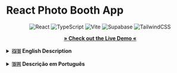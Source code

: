 # React Photo Booth App

<p align="center">
  <img alt="React" src="https://img.shields.io/badge/React-19.1.0-blue?style=for-the-badge&logo=react">
  <img alt="TypeScript" src="https://img.shields.io/badge/TypeScript-5.8.3-blue?style=for-the-badge&logo=typescript">
  <img alt="Vite" src="https://img.shields.io/badge/Vite-6.3.5-purple?style=for-the-badge&logo=vite">
  <img alt="Supabase" src="https://img.shields.io/badge/Supabase-2.50.0-green?style=for-the-badge&logo=supabase">
  <img alt="TailwindCSS" src="https://img.shields.io/badge/Tailwind_CSS-4.1.10-cyan?style=for-the-badge&logo=tailwindcss">
</p>

<div align="center">
  <a href="https://vidigal-code.github.io/token-event-challenge">
    <strong>» Check out the Live Demo «</strong>
  </a>
</div>
<br>

<details>
<summary><strong>🇬🇧 English Description</strong></summary>
<br>

## 📋 About The Project

This is an interactive web-based photo booth application designed for events. Users can take a picture using their device's webcam, which is then automatically branded with a custom logo and text. After approving the photo, a unique QR code is generated, allowing users to easily download the final image to their own devices.
The project is built with a modern tech stack including React, TypeScript, and Tailwind CSS, and it uses Supabase for cloud image storage.

### ✨ Features

-   **Live Webcam Feed:** Real-time camera preview for perfect posing.
-   **Photo Capture:** Simple one-click photo-taking with a countdown.
-   **Automatic Branding:** A custom logo and text are automatically added to every photo.
-   **Review & Retry:** Users can review their photo and choose to retake it if they're not satisfied.
-   **QR Code Generation:** A unique QR code is generated for each approved photo for easy sharing.
-   **Easy Download:** Scanning the QR code leads to a dedicated page to view and download the image.
-   **Cloud Storage:** Photos are securely uploaded to Supabase Storage.
-   **Responsive Design:** Optimized for a portrait, mobile-like experience, perfect for kiosks and event stands.

### ⚙️ How It Works

The user flow is designed to be simple and intuitive:
1.  **Start:** The user begins on a welcome screen and clicks "Iniciar" (Start).
2.  **Pose:** The application switches to a live webcam view where the user can pose for their photo.
3.  **Capture:** Clicking the shutter button initiates a 3-second countdown.
4.  **Process:** The photo is captured, and the branding (logo and text) is programmatically applied to the image using an HTML Canvas.
5.  **Review:** The final, branded photo is displayed. The user can either "Aprovar" (Approve) or "Refazer" (Retry).
6.  **Upload & QR Code:** Upon approval, the image is uploaded to the cloud, and a screen appears with the photo and a unique QR code.
7.  **Download:** The user scans the QR code with their phone, which opens a new page where they can download their photo. The booth automatically resets for the next user after 30 seconds.

### 🛠️ Technology Stack

-   **Frontend:** React, Vite, TypeScript
-   **Styling:** Tailwind CSS
-   **Routing:** React Router (`HashRouter` for GitHub Pages compatibility)
-   **Camera:** `react-webcam`
-   **QR Code:** `qrcode`
-   **Backend & Storage:** Supabase Storage
-   **Unique IDs:** `uuid`

### 🚀 Setup and Local Installation

To run this project locally, follow these steps:

1.  **Prerequisites:** Make sure you have Node.js and npm (or yarn) installed.

2.  **Clone the repository:**
    ```bash
    git clone https://github.com/Vidigal-code/token-event-challenge/token-event-photo-git-pages-and-supabase.git
    cd token-event-photo-git-pages-and-gitpages
    ```

3.  **Install dependencies:**
    ```bash
    npm install
    ```

4.  **Configure Supabase:**
    -   Create a free account at [supabase.com](https://supabase.com).
    -   Create a new project.
    -   In your project, go to the **Storage** section and create a new **public bucket** named `photos`.
    -   Navigate to **Project Settings > API**.
    -   Copy the **Project URL** and the **`anon` public key**.
    -   Paste these values into the `src/supabase/gitpage-config.ts` file:
        ```typescript
        const supabaseUrl = 'YOUR_SUPABASE_URL';
        const supabaseKey = 'YOUR_SUPABASE_ANON_KEY';
        ```
    > **Security Note:** For a real production application, it is highly recommended to use environment variables (`.env` file) to store these keys instead of hardcoding them.

5.  **Run the development server:**
    ```bash
    npm run dev
    ```
    The application will be available at `http://localhost:5173` (or a similar address).

### 🌐 Deployment

This project is configured for easy deployment to GitHub Pages.
1.  Ensure the `homepage` property in `package.json` is set to your GitHub Pages URL.
2.  Run the deployment script:
    ```bash
    npm run deploy
    ```
    This script will first build the project and then push the contents of the `dist` folder to the `gh-pages` branch of your repository.

### ✍️ Author

Created by [Kauan Vidigal (Vidigal-code)](https://github.com/Vidigal-code).
</details>

<br>

<details>
<summary><strong>🇧🇷 Descrição em Português</strong></summary>
<br>

## 📋 Sobre o Projeto

Esta é uma aplicação web interativa de cabine fotográfica (photobooth) projetada para eventos. Os usuários podem tirar uma foto usando a webcam do dispositivo, que é automaticamente personalizada com um logo e texto. Após aprovar a foto, um QR code exclusivo é gerado, permitindo que os usuários baixem facilmente a imagem final para seus próprios dispositivos.

O projeto foi construído com uma stack de tecnologias modernas, incluindo React, TypeScript e Tailwind CSS, e utiliza o Supabase para armazenamento de imagens na nuvem.

### ✨ Funcionalidades

-   **Feed da Webcam ao Vivo:** Pré-visualização da câmera em tempo real para a pose perfeita.
-   **Captura de Foto:** Tirar fotos com um simples clique e uma contagem regressiva.
-   **Branding Automático:** Um logo e texto personalizados são adicionados automaticamente a cada foto.
-   **Revisão e Nova Tentativa:** Os usuários podem revisar sua foto e optar por tirá-la novamente se não estiverem satisfeitos.
-   **Geração de QR Code:** Um QR code exclusivo é gerado para cada foto aprovada para compartilhamento fácil.
-   **Download Fácil:** Escanear o QR code leva a uma página dedicada para visualizar e baixar a imagem.
-   **Armazenamento em Nuvem:** As fotos são enviadas de forma segura para o Supabase Storage.
-   **Design Responsivo:** Otimizado para uma experiência de tela vertical (retrato), ideal para totens e estandes de eventos.

### ⚙️ Como Funciona

O fluxo do usuário foi projetado para ser simples e intuitivo:
1.  **Iniciar:** O usuário começa em uma tela de boas-vindas e clica em "Iniciar".
2.  **Pose:** A aplicação muda para a visualização da webcam ao vivo, onde o usuário pode posar para a foto.
3.  **Captura:** Clicar no botão do obturador inicia uma contagem regressiva de 3 segundos.
4.  **Processamento:** A foto é capturada, e a personalização (logo e texto) é aplicada programaticamente à imagem usando um Canvas HTML.
5.  **Revisão:** A foto final com a marca é exibida. O usuário pode "Aprovar" ou "Refazer".
6.  **Upload e QR Code:** Após a aprovação, a imagem é enviada para a nuvem, e uma tela aparece com a foto e um QR code exclusivo.
7.  **Download:** O usuário escaneia o QR code com seu celular, o que abre uma nova página onde pode baixar sua foto. A cabine reinicia automaticamente para o próximo usuário após 30 segundos.

### 🛠️ Tecnologias Utilizadas

-   **Frontend:** React, Vite, TypeScript
-   **Estilização:** Tailwind CSS
-   **Roteamento:** React Router (`HashRouter` para compatibilidade com GitHub Pages)
-   **Câmera:** `react-webcam`
-   **QR Code:** `qrcode`
-   **Backend e Armazenamento:** Supabase Storage
-   **IDs Únicos:** `uuid`

### 🚀 Configuração e Instalação Local

Para executar este projeto localmente, siga estes passos:

1.  **Pré-requisitos:** Certifique-se de ter o Node.js e o npm (ou yarn) instalados.

2.  **Clone o repositório:**
    ```bash
    git clone https://github.com/Vidigal-code/token-event-challenge/token-event-photo-git-pages-and-supabase.git
    cd token-event-photo-git-pages-and-gitpages
    ```

3.  **Instale as dependências:**
    ```bash
    npm install
    ```

4.  **Configure o Supabase:**
    -   Crie uma conta gratuita em [supabase.com](https://supabase.com).
    -   Crie um novo projeto.
    -   No seu projeto, vá para a seção **Storage** e crie um novo **bucket público** chamado `photos`.
    -   Navegue até **Project Settings > API**.
    -   Copie a **URL do Projeto** e a **chave pública `anon`**.
    -   Cole esses valores no arquivo `src/supabase/gitpage-config.ts`:
        ```typescript
        const supabaseUrl = 'SUA_URL_SUPABASE';
        const supabaseKey = 'SUA_CHAVE_ANON_SUPABASE';
        ```
    > **Nota de Segurança:** Para uma aplicação de produção real, é altamente recomendável usar variáveis de ambiente (arquivo `.env`) para armazenar essas chaves em vez de codificá-las diretamente.

5.  **Execute o servidor de desenvolvimento:**
    ```bash
    npm run dev
    ```
    A aplicação estará disponível em `http://localhost:5173` (ou um endereço semelhante).

### 🌐 Publicação (Deployment)

Este projeto está configurado para publicação fácil no GitHub Pages.
1.  Garanta que a propriedade `homepage` no arquivo `package.json` esteja configurada para a URL do seu GitHub Pages.
2.  Execute o script de deploy:
    ```bash
    npm run deploy
    ```
    Este script primeiro fará o build do projeto e, em seguida, enviará o conteúdo da pasta `dist` para a branch `gh-pages` do seu repositório.

### ✍️ Autor

Criado por [Kauan Vidigal (Vidigal-code)](https://github.com/Vidigal-code).
</details>
